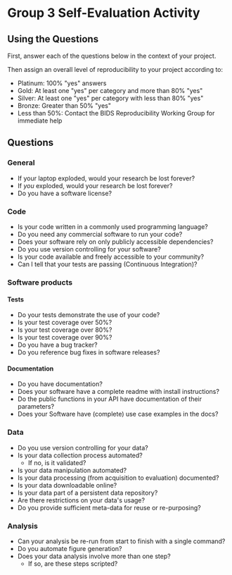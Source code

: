 # Group 3 Self-Evaluation Activity

## Using the Questions

First, answer each of the questions below in the context of your project.

Then assign an overall level of reproducibility to your project according to:

- Platinum: 100% "yes" answers  
- Gold: At least one "yes" per category and more than 80% "yes"  
- Silver: At least one "yes" per category with less than 80% "yes"  
- Bronze: Greater than 50% "yes"  
- Less than 50%: Contact the BIDS Reproducibility Working Group for
  immediate help  

## Questions

### General
- If your laptop exploded, would your research be lost forever?
- If *you* exploded, would your research be lost forever?
- Do you have a software license?

### Code
- Is your code written in a commonly used programming language?
- Do you need any commercial software to run your code?
- Does your software rely on only publicly accessible dependencies?
- Do you use version controlling for your software?
- Is your code available and freely accessible to your community?
- Can I tell that your tests are passing (Continuous Integration)?

### Software products

#### Tests
- Do your tests demonstrate the use of your code?
- Is your test coverage over 50%?
- Is your test coverage over 80%?
- Is your test coverage over 90%?
- Do you have a bug tracker?
- Do you reference bug fixes in software releases?

#### Documentation
- Do you have documentation?
- Does your software have a complete readme with install instructions?
- Do the public functions in your API have documentation of their parameters?
- Does your Software have (complete) use case examples in the docs?

### Data
- Do you use version controlling for your data?
- Is your data collection process automated?
    - If no, is it validated?
- Is your data manipulation automated?
- Is your data processing (from acquisition to evaluation) documented?
- Is your data downloadable online?
- Is your data part of a persistent data repository?
- Are there restrictions on your data's usage?
- Do you provide sufficient meta-data for reuse or re-purposing?

### Analysis
- Can your analysis be re-run from start to finish with a single command?
- Do you automate figure generation?
- Does your data analysis involve more than one step?
    - If so, are these steps scripted? 

